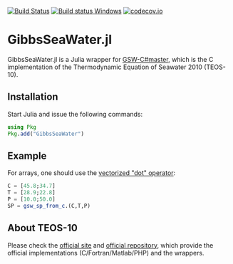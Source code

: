 [![Build Status](https://github.com/TEOS-10/GibbsSeaWater.jl/workflows/CI/badge.svg)](https://github.com/TEOS-10/GibbsSeaWater.jl/actions)
[![Build status Windows](https://ci.appveyor.com/api/projects/status/77kj4lug424x20y9/branch/master?svg=true)](https://ci.appveyor.com/project/Alexander-Barth/gibbsseawater-jl-ojx2d/branch/master)
[![codecov.io](http://codecov.io/github/TEOS-10/GibbsSeaWater.jl/coverage.svg?branch=master)](http://codecov.io/github/TEOS-10/GibbsSeaWater.jl?branch=master)


# GibbsSeaWater.jl

GibbsSeaWater.jl is a Julia wrapper for [GSW-C#master](https://github.com/TEOS-10/GSW-C/), which is the C implementation of the Thermodynamic Equation of Seawater 2010 (TEOS-10).

## Installation

Start Julia and issue the following commands:

```julia
using Pkg
Pkg.add("GibbsSeaWater")
```

## Example

For arrays, one should use the [vectorized "dot" operator](https://docs.julialang.org/en/v1/manual/mathematical-operations/#man-dot-operators-1):

```julia
C = [45.8;34.7]
T = [28.9;22.8]
P = [10.0;50.0]
SP = gsw_sp_from_c.(C,T,P)
```

## About TEOS-10

Please check the [official site](http://www.teos-10.org) and [official repository](https://github.com/TEOS-10), which provide the official implementations (C/Fortran/Matlab/PHP) and the wrappers.
